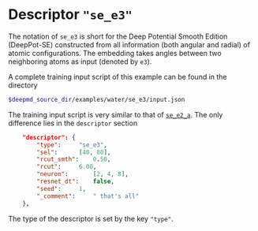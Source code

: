 # Descriptor `"se_e3"`

The notation of `se_e3` is short for the Deep Potential Smooth Edition (DeepPot-SE) constructed from all information (both angular and radial) of atomic configurations. The embedding takes angles between two neighboring atoms as input (denoted by `e3`).

A complete training input script of this example can be found in the directory
```bash
$deepmd_source_dir/examples/water/se_e3/input.json
```

The training input script is very similar to that of [`se_e2_a`](train-se-e2-a.md#the-training-input-script). The only difference lies in the `descriptor` section
```json
	"descriptor": {
	    "type":		"se_e3",
	    "sel":		[40, 80],
	    "rcut_smth":	0.50,
	    "rcut":		6.00,
	    "neuron":		[2, 4, 8],
	    "resnet_dt":	false,
	    "seed":		1,
	    "_comment":		" that's all"
	},
```
The type of the descriptor is set by the key `"type"`.
